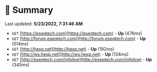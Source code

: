 # 📖 Summary
Last updated: **5/23/2022, 7:31:46 AM**

- `GET` [https://eseqtech.com](https://eseqtech.com) - **Up** (476ms)
- `GET` [http://forum.eseqtech.com](http://forum.eseqtech.com) - **Up** (514ms)
- `GET` [http://hexp.net](http://hexp.net) - **Up** (192ms)
- `GET` [http://ws.hexp.net](http://ws.hexp.net) - **Up** (134ms)
- `GET` [http://eseqtech.com/infoline](http://eseqtech.com/infoline) - **Up** (345ms)
